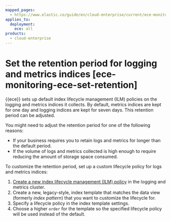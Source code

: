 ```yaml
---
mapped_pages:
  - https://www.elastic.co/guide/en/cloud-enterprise/current/ece-monitoring-ece-set-retention.html
applies_to:
  deployment:
    ece: all
products:
  - cloud-enterprise
---
```


# Set the retention period for logging and metrics indices [ece-monitoring-ece-set-retention]

{{ece}} sets up default index lifecycle management (ILM) policies on the logging and metrics indices it collects. By default, metrics indices are kept for one day and logging indices are kept for seven days. This retention period can be adjusted.

You might need to adjust the retention period for one of the following reasons:

* If your business requires you to retain logs and metrics for longer than the default period.
* If the volume of logs and metrics collected is high enough to require reducing the amount of storage space consumed.

To customize the retention period, set up a custom lifecycle policy for logs and metrics indices:

1. [Create a new index lifecycle management (ILM) policy](../../../manage-data/lifecycle/index-lifecycle-management/configure-lifecycle-policy.md) in the logging and metrics cluster.
2. Create a new, legacy-style, index template that matches the data view (formerly *index pattern*) that you want to customize the lifecycle for.
3. Specify a lifecycle policy in the index template settings.
4. Choose a higher `order` for the template so the specified lifecycle policy will be used instead of the default.

